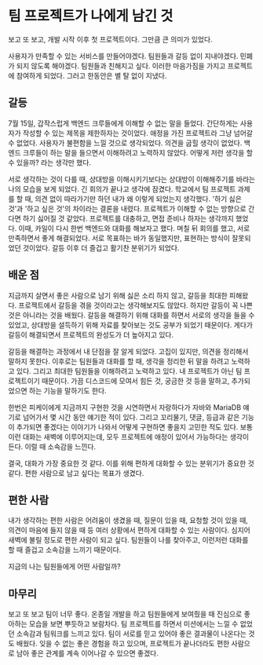 # 팀 프로젝트가 나에게 남긴 것
보고 또 보고, 개발 시작 이후 첫 프로젝트이다. 그만큼 큰 의미가 있었다. 

사용자가 만족할 수 있는 서비스를 만들어야겠다. 팀원들과 갈등 없이 지내야겠다. 민폐가 되지 않도록 해야겠다. 팀원들과 친해지고 싶다. 이러한 마음가짐을 가지고 프로젝트에 참여하게 되었다. 
그러고 한동안은 별 탈 없이 지냈다.

## 갈등

7월 15일, 갑작스럽게 백엔드 크루들에게 이해할 수 없는 말을 들었다. 간단하게는 사용자가 작성할 수 있는 제목을 제한하자는 것이었다. 
애정을 가진 프로젝트라 그냥 넘어갈 수 없었다. 사용자가 불편함을 느낄 것으로 생각되었다. 의견을 굽힐 생각이 없었다. 백엔드 크루들이 하는 말을 들으면서 이해하려고 노력하지 않았다. 
어떻게 저런 생각을 할 수 있을까? 라는 생각만 했다. 

서로 생각하는 것이 다를 때, 상대방을 이해시키기보다는 상대방이 이해해주기를 바라는 나의 모습을 보게 되었다. 
긴 회의가 끝나고 생각에 잠겼다. 학교에서 팀 프로젝트 과제를 할 때, 의견 없이 따라가기만 하던 내가 왜 이렇게 되었는지 생각했다. 
'하기 싫은 것'과 '하고 싶은 것'의 차이라는 결론을 내렸다. 프로젝트가 이해할 수 없는 방향으로 간다면 하기 싫어질 것 같았다. 프로젝트를 대충하고, 면접 준비나 하자는 생각까지 했었다. 
이때, 카일이 다시 한번 백엔드와 대화를 해보자고 했다. 며칠 뒤 회의를 했고, 서로 만족하면서 좋게 해결되었다. 
서로 목표하는 바가 동일했지만, 표현하는 방식이 잘못되었던 것이었다. 갈등 이후 더 즐겁고 활기찬 분위기가 되었다.

## 배운 점

지금까지 살면서 좋은 사람으로 남기 위해 싫은 소리 하지 않고, 갈등을 최대한 피해왔다. 프로젝트에서 갈등을 겪을 것이라고는 생각해보지도 않았다. 
하지만 갈등이 꼭 나쁜 것은 아니라는 것을 배웠다. 갈등을 해결하기 위해 대화를 하면서 서로의 생각을 들을 수 있었고, 상대방을 설득하기 위해 자료를 찾아보는 것도 공부가 되었기 때문이다. 
게다가 갈등이 해결되면서 프로젝트의 완성도가 더 높아지고 있다. 

갈등을 해결하는 과정에서 내 단점을 잘 알게 되었다. 고집이 있지만, 의견을 정리해서 말하지 못한다. 
이후로는 팀원들과 대화를 할 때, 생각을 정리한 뒤 말을 하려고 노력하고 있다. 그리고 최대한 팀원들을 이해하려고 노력하고 있다. 
내 프로젝트가 아닌 팀 프로젝트이기 때문이다. 가끔 디스코드에 모여서 힘든 것, 궁금한 것 등을 말하고, 추가되었으면 하는 기능을 말하기도 한다. 

한번은 피케이에게 지금까지 구현한 것을 시연하면서 자랑하다가 자바와 MariaDB 얘기로 넘어가서 몇 시간 동안 얘기한 적이 있다. 그리고 꼬리물기, 댓글, 등급과 같은 기능이 추가되면 좋겠다는 이야기가
나와서 어떻게 구현하면 좋을지 고민한 적도 있다. 보통 이런 대화는 새벽에 이루어지는데, 모두 프로젝트에 애정이 있어서 가능하다는 생각이 든다.
이럴 때 소속감을 느낀다. 

결국, 대화가 가장 중요한 것 같다. 이를 위해 편하게 대화할 수 있는 분위기가 중요한 것 같다. 편한 사람으로 남고 싶다는 목표가 생겼다.

## 편한 사람

내가 생각하는 편한 사람은 어려움이 생겼을 때, 질문이 있을 때, 요청할 것이 있을 때, 의견이 마음에 들지 않을 때 등 여러 상황에서 편하게 대화할 수 있는 사람이다. 
심지어 새벽에 불릴 정도로 편한 사람이 되고 싶다. 팀원들이 나를 찾아주고, 이런저런 대화를 할 때 즐겁고 소속감을 느끼기 때문이다. 

지금의 나는 팀원들에게 어떤 사람일까?

## 마무리

보고 또 보고 팀이 너무 좋다. 온종일 개발을 하고 팀원들에게 보여줬을 때 진심으로 좋아하는 모습을 보면 뿌듯하고 보람차다. 
팀 프로젝트를 하면서 미션에서는 느낄 수 없었던 소속감과 팀워크를 느끼고 있다. 팀이 서로를 믿고 있어야 좋은 결과물이 나온다는 것도 배웠다. 
잊을 수 없는 좋은 경험을 하고 있으며, 프로젝트가 끝나더라도 편한 사람으로 남아 좋은 관계를 계속 이어나갈 수 있으면 좋겠다.
